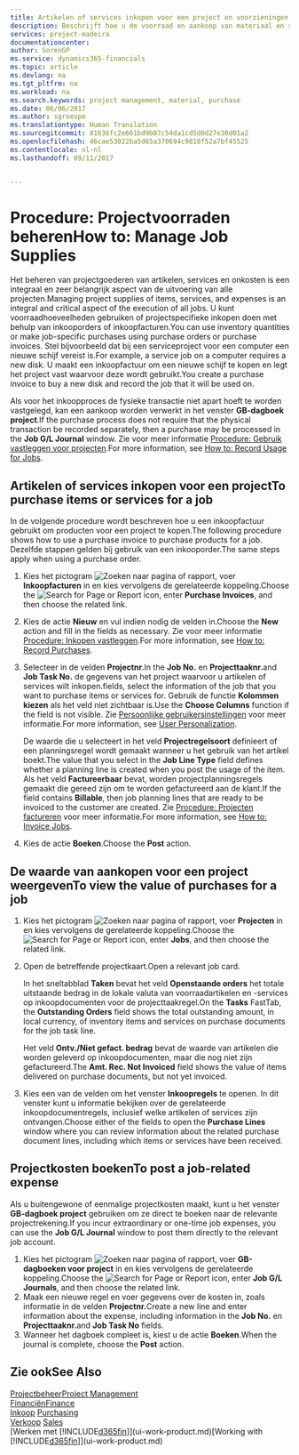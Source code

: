 ```yaml
---
title: Artikelen of services inkopen voor een project en voorzieningen beheren| Microsoft Docs
description: Beschrijft hoe u de voorraad en aankoop van materiaal en services voor projecten beheert.
services: project-madeira
documentationcenter: 
author: SorenGP
ms.service: dynamics365-financials
ms.topic: article
ms.devlang: na
ms.tgt_pltfrm: na
ms.workload: na
ms.search.keywords: project management, material, purchase
ms.date: 06/06/2017
ms.author: sgroespe
ms.translationtype: Human Translation
ms.sourcegitcommit: 81636fc2e661bd9b07c54da1cd5d0d27e30d01a2
ms.openlocfilehash: 46cae53022ba5d65a370694c9818f52a7bf45525
ms.contentlocale: nl-nl
ms.lasthandoff: 09/11/2017


---
```

# <a name="how-to-manage-job-supplies"></a><span data-ttu-id="5a777-103">Procedure: Projectvoorraden beheren</span><span class="sxs-lookup"><span data-stu-id="5a777-103">How to: Manage Job Supplies</span></span>
<span data-ttu-id="5a777-104">Het beheren van projectgoederen van artikelen, services en onkosten is een integraal en zeer belangrijk aspect van de uitvoering van alle projecten.</span><span class="sxs-lookup"><span data-stu-id="5a777-104">Managing project supplies of items, services, and expenses is an integral and critical aspect of the execution of all jobs.</span></span> <span data-ttu-id="5a777-105">U kunt voorraadhoeveelheden gebruiken of projectspecifieke inkopen doen met behulp van inkooporders of inkoopfacturen.</span><span class="sxs-lookup"><span data-stu-id="5a777-105">You can use inventory quantities or make job-specific purchases using purchase orders or purchase invoices.</span></span> <span data-ttu-id="5a777-106">Stel bijvoorbeeld dat bij een serviceproject voor een computer een nieuwe schijf vereist is.</span><span class="sxs-lookup"><span data-stu-id="5a777-106">For example, a service job on a computer requires a new disk.</span></span> <span data-ttu-id="5a777-107">U maakt een inkoopfactuur om een nieuwe schijf te kopen en legt het project vast waarvoor deze wordt gebruikt.</span><span class="sxs-lookup"><span data-stu-id="5a777-107">You create a purchase invoice to buy a new disk and record the job that it will be used on.</span></span>

<span data-ttu-id="5a777-108">Als voor het inkoopproces de fysieke transactie niet apart hoeft te worden vastgelegd, kan een aankoop worden verwerkt in het venster **GB-dagboek project**.</span><span class="sxs-lookup"><span data-stu-id="5a777-108">If the purchase process does not require that the physical transaction be recorded separately, then a purchase may be processed in the **Job G/L Journal** window.</span></span> <span data-ttu-id="5a777-109">Zie voor meer informatie [Procedure: Gebruik vastleggen voor projecten](projects-how-record-job-usage.md).</span><span class="sxs-lookup"><span data-stu-id="5a777-109">For more information, see [How to: Record Usage for Jobs](projects-how-record-job-usage.md).</span></span>

## <a name="to-purchase-items-or-services-for-a-job"></a><span data-ttu-id="5a777-110">Artikelen of services inkopen voor een project</span><span class="sxs-lookup"><span data-stu-id="5a777-110">To purchase items or services for a job</span></span>
<span data-ttu-id="5a777-111">In de volgende procedure wordt beschreven hoe u een inkoopfactuur gebruikt om producten voor een project te kopen.</span><span class="sxs-lookup"><span data-stu-id="5a777-111">The following procedure shows how to use a purchase invoice to purchase products for a job.</span></span> <span data-ttu-id="5a777-112">Dezelfde stappen gelden bij gebruik van een inkooporder.</span><span class="sxs-lookup"><span data-stu-id="5a777-112">The same steps apply when using a purchase order.</span></span>  

1. <span data-ttu-id="5a777-113">Kies het pictogram ![Zoeken naar pagina of rapport](media/ui-search/search_small.png "pictogram Zoeken naar pagina of rapport"), voer **Inkoopfacturen** in en kies vervolgens de gerelateerde koppeling.</span><span class="sxs-lookup"><span data-stu-id="5a777-113">Choose the ![Search for Page or Report](media/ui-search/search_small.png "Search for Page or Report icon") icon, enter **Purchase Invoices**, and then choose the related link.</span></span>  
2. <span data-ttu-id="5a777-114">Kies de actie **Nieuw** en vul indien nodig de velden in.</span><span class="sxs-lookup"><span data-stu-id="5a777-114">Choose the **New** action and fill in the fields as necessary.</span></span> <span data-ttu-id="5a777-115">Zie voor meer informatie [Procedure: Inkopen vastleggen](purchasing-how-record-purchases.md).</span><span class="sxs-lookup"><span data-stu-id="5a777-115">For more information, see [How to: Record Purchases](purchasing-how-record-purchases.md).</span></span>
3. <span data-ttu-id="5a777-116">Selecteer in de velden **Projectnr.**</span><span class="sxs-lookup"><span data-stu-id="5a777-116">In the **Job No.**</span></span> <span data-ttu-id="5a777-117">en **Projecttaaknr.**</span><span class="sxs-lookup"><span data-stu-id="5a777-117">and **Job Task No.**</span></span> <span data-ttu-id="5a777-118">de gegevens van het project waarvoor u artikelen of services wilt inkopen.</span><span class="sxs-lookup"><span data-stu-id="5a777-118">fields, select the information of the job that you want to purchase items or services for.</span></span> <span data-ttu-id="5a777-119">Gebruik de functie **Kolommen kiezen** als het veld niet zichtbaar is.</span><span class="sxs-lookup"><span data-stu-id="5a777-119">Use the **Choose Columns** function if the field is not visible.</span></span> <span data-ttu-id="5a777-120">Zie [Persoonlijke gebruikersinstellingen](ui-user-personalization.md) voor meer informatie.</span><span class="sxs-lookup"><span data-stu-id="5a777-120">For more information, see [User Personalization](ui-user-personalization.md).</span></span>

    <span data-ttu-id="5a777-121">De waarde die u selecteert in het veld **Projectregelsoort** definieert of een planningsregel wordt gemaakt wanneer u het gebruik van het artikel boekt.</span><span class="sxs-lookup"><span data-stu-id="5a777-121">The value that you select in the **Job Line Type** field defines whether a planning line is created when you post the usage of the item.</span></span> <span data-ttu-id="5a777-122">Als het veld **Factureerbaar** bevat, worden projectplanningsregels gemaakt die gereed zijn om te worden gefactureerd aan de klant.</span><span class="sxs-lookup"><span data-stu-id="5a777-122">If the field contains **Billable**, then job planning lines that are ready to be invoiced to the customer are created.</span></span> <span data-ttu-id="5a777-123">Zie [Procedure: Projecten factureren](projects-how-invoice-jobs.md) voor meer informatie.</span><span class="sxs-lookup"><span data-stu-id="5a777-123">For more information, see [How to: Invoice Jobs](projects-how-invoice-jobs.md).</span></span>
4. <span data-ttu-id="5a777-124">Kies de actie **Boeken**.</span><span class="sxs-lookup"><span data-stu-id="5a777-124">Choose the **Post** action.</span></span>

## <a name="to-view-the-value-of-purchases-for-a-job"></a><span data-ttu-id="5a777-125">De waarde van aankopen voor een project weergeven</span><span class="sxs-lookup"><span data-stu-id="5a777-125">To view the value of purchases for a job</span></span>
1. <span data-ttu-id="5a777-126">Kies het pictogram ![Zoeken naar pagina of rapport](media/ui-search/search_small.png "pictogram Zoeken naar pagina of rapport"), voer **Projecten** in en kies vervolgens de gerelateerde koppeling.</span><span class="sxs-lookup"><span data-stu-id="5a777-126">Choose the ![Search for Page or Report](media/ui-search/search_small.png "Search for Page or Report icon") icon, enter **Jobs**, and then choose the related link.</span></span>
2. <span data-ttu-id="5a777-127">Open de betreffende projectkaart.</span><span class="sxs-lookup"><span data-stu-id="5a777-127">Open a relevant job card.</span></span>

    <span data-ttu-id="5a777-128">In het sneltabblad **Taken** bevat het veld **Openstaande orders** het totale uitstaande bedrag in de lokale valuta van voorraadartikelen en -services op inkoopdocumenten voor de projecttaakregel.</span><span class="sxs-lookup"><span data-stu-id="5a777-128">On the **Tasks** FastTab, the **Outstanding Orders** field shows the total outstanding amount, in local currency, of inventory items and services on purchase documents for the job task line.</span></span>  

    <span data-ttu-id="5a777-129">Het veld **Ontv./Niet gefact. bedrag** bevat de waarde van artikelen die worden geleverd op inkoopdocumenten, maar die nog niet zijn gefactureerd.</span><span class="sxs-lookup"><span data-stu-id="5a777-129">The **Amt. Rec. Not Invoiced** field shows the value of items delivered on purchase documents, but not yet invoiced.</span></span>  
3. <span data-ttu-id="5a777-130">Kies een van de velden om het venster **Inkoopregels** te openen. In dit venster kunt u informatie bekijken over de gerelateerde inkoopdocumentregels, inclusief welke artikelen of services zijn ontvangen.</span><span class="sxs-lookup"><span data-stu-id="5a777-130">Choose either of the fields to open the **Purchase Lines** window where you can review information about the related purchase document lines, including which items or services have been received.</span></span>

## <a name="to-post-a-job-related-expense"></a><span data-ttu-id="5a777-131">Projectkosten boeken</span><span class="sxs-lookup"><span data-stu-id="5a777-131">To post a job-related expense</span></span>
<span data-ttu-id="5a777-132">Als u buitengewone of eenmalige projectkosten maakt, kunt u het venster **GB-dagboek project** gebruiken om ze direct te boeken naar de relevante projectrekening.</span><span class="sxs-lookup"><span data-stu-id="5a777-132">If you incur extraordinary or one-time job expenses, you can use the **Job G/L Journal** window to post them directly to the relevant job account.</span></span>

1. <span data-ttu-id="5a777-133">Kies het pictogram ![Zoeken naar pagina of rapport](media/ui-search/search_small.png "pictogram Zoeken naar pagina of rapport"), voer **GB-dagboeken voor project** in en kies vervolgens de gerelateerde koppeling.</span><span class="sxs-lookup"><span data-stu-id="5a777-133">Choose the ![Search for Page or Report](media/ui-search/search_small.png "Search for Page or Report icon") icon, enter **Job G/L Journals**, and then choose the related link.</span></span>  
2. <span data-ttu-id="5a777-134">Maak een nieuwe regel en voer gegevens over de kosten in, zoals informatie in de velden **Projectnr.**</span><span class="sxs-lookup"><span data-stu-id="5a777-134">Create a new line and enter information about the expense, including information in the **Job No.**</span></span> <span data-ttu-id="5a777-135">en **Projecttaaknr.**</span><span class="sxs-lookup"><span data-stu-id="5a777-135">and **Job Task No** fields.</span></span>  
3. <span data-ttu-id="5a777-136">Wanneer het dagboek compleet is, kiest u de actie **Boeken**.</span><span class="sxs-lookup"><span data-stu-id="5a777-136">When the journal is complete, choose the **Post** action.</span></span>

## <a name="see-also"></a><span data-ttu-id="5a777-137">Zie ook</span><span class="sxs-lookup"><span data-stu-id="5a777-137">See Also</span></span>
[<span data-ttu-id="5a777-138">Projectbeheer</span><span class="sxs-lookup"><span data-stu-id="5a777-138">Project Management</span></span>](projects-manage-projects.md)  
[<span data-ttu-id="5a777-139">Financiën</span><span class="sxs-lookup"><span data-stu-id="5a777-139">Finance</span></span>](finance.md)  
<span data-ttu-id="5a777-140">[Inkoop](purchasing-manage-purchasing.md)       </span><span class="sxs-lookup"><span data-stu-id="5a777-140">[Purchasing](purchasing-manage-purchasing.md)       </span></span>  
<span data-ttu-id="5a777-141">[Verkoop](sales-manage-sales.md)    </span><span class="sxs-lookup"><span data-stu-id="5a777-141">[Sales](sales-manage-sales.md)    </span></span>  
<span data-ttu-id="5a777-142">[Werken met [!INCLUDE[d365fin](includes/d365fin_md.md)]](ui-work-product.md)</span><span class="sxs-lookup"><span data-stu-id="5a777-142">[Working with [!INCLUDE[d365fin](includes/d365fin_md.md)]](ui-work-product.md)</span></span>  

